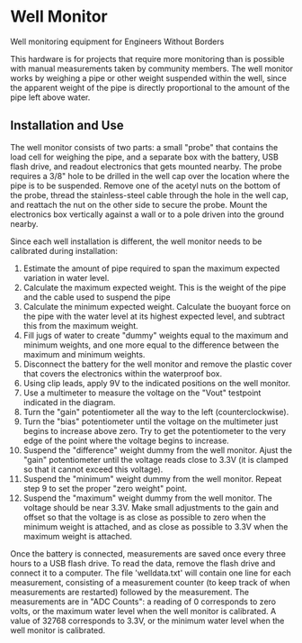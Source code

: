 # Well Monitor
Well monitoring equipment for Engineers Without Borders

This hardware is for projects that require more monitoring than is possible with manual measurements taken by community members. The well monitor works by weighing a pipe or other weight suspended within the well, since the apparent weight of the pipe is directly proportional to the amount of the pipe left above water.

## Installation and Use
The well monitor consists of two parts: a small "probe" that contains the load cell for weighing the pipe, and a separate box with the battery, USB flash drive, and readout electronics that gets mounted nearby. The probe requires a 3/8" hole to be drilled in the well cap over the location where the pipe is to be suspended. Remove one of the acetyl nuts on the bottom of the probe, thread the stainless-steel cable through the hole in the well cap, and reattach the nut on the other side to secure the probe. Mount the electronics box vertically against a wall or to a pole driven into the ground nearby. 

Since each well installation is different, the well monitor needs to be calibrated during installation:
1. Estimate the amount of pipe required to span the maximum expected variation in water level.
2. Calculate the maximum expected weight. This is the weight of the pipe and the cable used to suspend the pipe
3. Calculate the minimum expected weight. Calculate the buoyant force on the pipe with the water level at its highest expected level, and subtract this from the maximum weight.
4. Fill jugs of water to create "dummy" weights equal to the maximum and minimum weights, and one more equal to the difference between the maximum and minimum weights.
5. Disconnect the battery for the well monitor and remove the plastic cover that covers the electronics within the waterproof box.
6. Using clip leads, apply 9V to the indicated positions on the well monitor.
7. Use a multimeter to measure the voltage on the "Vout" testpoint indicated in the diagram.
8. Turn the "gain" potentiometer all the way to the left (counterclockwise).
9. Turn the "bias" potentiometer until the voltage on the multimeter just begins to increase above zero. Try to get the potentiometer to the very edge of the point where the voltage begins to increase.
10. Suspend the "difference" weight dummy from the well monitor. Ajust the "gain" potentiometer until the voltage reads close to 3.3V (it is clamped so that it cannot exceed this voltage).
11. Suspend the "minimum" weight dummy from the well monitor. Repeat step 9 to set the proper "zero weight" point.
12. Suspend the "maximum" weight dummy from the well monitor. The voltage should be near 3.3V. Make small adjustments to the gain and offset so that the voltage is as close as possible to zero when the minimum weight is attached, and as close as possible to 3.3V when the maximum weight is attached.

Once the battery is connected, measurements are saved once every three hours to a USB flash drive. To read the data, remove the flash drive and connect it to a computer. The file 'welldata.txt' will contain one line for each measurement, consisting of a measurement counter (to keep track of when measurements are restarted) followed by the measurement. The measurements are in "ADC Counts": a reading of 0 corresponds to zero volts, or the maximum water level when the well monitor is calibrated. A value of 32768 corresponds to 3.3V, or the minimum water level when the well monitor is calibrated.
